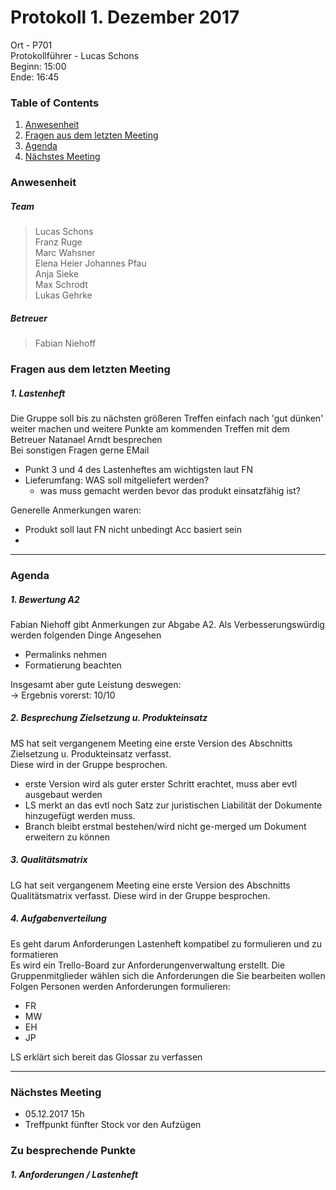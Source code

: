 # **Protokoll 1. Dezember 2017**

Ort - P701  
Protokollführer - Lucas Schons      
Beginn: 15:00     
Ende: 16:45

### **Table of Contents**
1. [Anwesenheit](#Anwesenheit)
2. [Fragen aus dem letzten Meeting](#fragen-aus-dem-letzten-meeting)
3. [Agenda](#agenda)
4. [Nächstes Meeting](#nächstes-meeting)

### **Anwesenheit**
##### Team  
> Lucas Schons  
> Franz Ruge  
> Marc Wahsner  
> Elena Heier
> Johannes Pfau  
> Anja Sieke  
> Max Schrodt  
> Lukas Gehrke  

##### Betreuer  
> Fabian Niehoff  
  
  
### **Fragen aus dem letzten Meeting**

##### 1. Lastenheft
Die Gruppe soll bis zu nächsten größeren Treffen einfach nach 'gut dünken' weiter machen und
weitere Punkte am kommenden Treffen mit dem Betreuer Natanael Arndt besprechen     
Bei sonstigen Fragen gerne EMail
* Punkt 3 und 4 des Lastenheftes am wichtigsten laut FN
* Lieferumfang: WAS soll mitgeliefert werden? 
    * was muss gemacht werden bevor das produkt einsatzfähig ist?
    

Generelle Anmerkungen waren:
* Produkt soll laut FN nicht unbedingt Acc basiert sein
*  


---------------

### **Agenda**

##### 1. Bewertung A2
Fabian Niehoff gibt Anmerkungen zur Abgabe A2. Als Verbesserungswürdig werden folgenden Dinge Angesehen
* Permalinks nehmen
* Formatierung beachten   

Insgesamt aber gute Leistung deswegen:  
-> Ergebnis vorerst: 10/10

##### 2. Besprechung Zielsetzung u. Produkteinsatz
MS hat seit vergangenem Meeting eine erste Version des Abschnitts Zielsetzung u. Produkteinsatz verfasst.     
Diese wird in der Gruppe besprochen.
* erste Version wird als guter erster Schritt erachtet, muss aber evtl ausgebaut werden
* LS merkt an das evtl noch Satz zur juristischen Liabilität der Dokumente hinzugefügt werden muss.
* Branch bleibt erstmal bestehen/wird nicht ge-merged um Dokument erweitern zu können

##### 3. Qualitätsmatrix
LG hat seit vergangenem Meeting eine erste Version des Abschnitts Qualitätsmatrix verfasst.
Diese wird in der Gruppe besprochen.


##### 4. Aufgabenverteilung
Es geht darum Anforderungen Lastenheft kompatibel zu formulieren und zu formatieren      
Es wird ein Trello-Board zur Anforderungenverwaltung erstellt.
Die Gruppenmitglieder wählen sich die Anforderungen die Sie bearbeiten wollen
Folgen Personen werden Anforderungen formulieren:
* FR
* MW
* EH
* JP

LS erklärt sich bereit das Glossar zu verfassen


--------------

### **Nächstes Meeting**

* 05.12.2017 15h
* Treffpunkt fünfter Stock vor den Aufzügen

### Zu besprechende Punkte

##### 1. Anforderungen / Lastenheft

